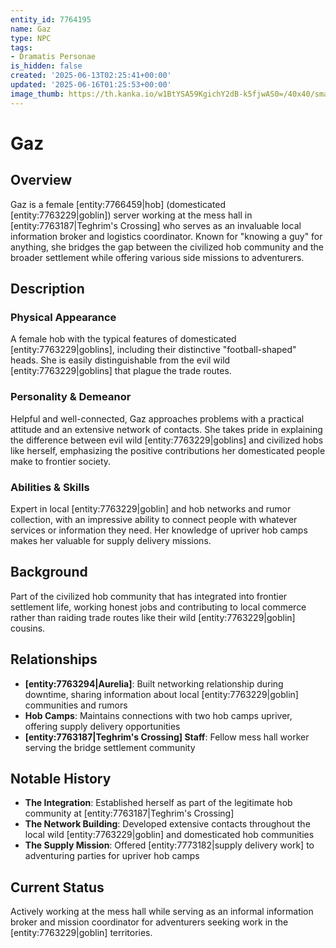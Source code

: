 ```yaml
---
entity_id: 7764195
name: Gaz
type: NPC
tags:
- Dramatis Personae
is_hidden: false
created: '2025-06-13T02:25:41+00:00'
updated: '2025-06-16T01:25:53+00:00'
image_thumb: https://th.kanka.io/w1BtYSA59KgichY2dB-k5fjwAS0=/40x40/smart/src/campaigns/322885/9f0da608-732b-43b9-bdb5-335992506216.png
---
```


# Gaz

## Overview

Gaz is a female [entity:7766459|hob] (domesticated [entity:7763229|goblin]) server working at the mess hall in [entity:7763187|Teghrim's Crossing] who serves as an invaluable local information broker and logistics coordinator. Known for "knowing a guy" for anything, she bridges the gap between the civilized hob community and the broader settlement while offering various side missions to adventurers.

## Description

### Physical Appearance

A female hob with the typical features of domesticated [entity:7763229|goblins], including their distinctive "football-shaped" heads. She is easily distinguishable from the evil wild [entity:7763229|goblins] that plague the trade routes.

### Personality & Demeanor

Helpful and well-connected, Gaz approaches problems with a practical attitude and an extensive network of contacts. She takes pride in explaining the difference between evil wild [entity:7763229|goblins] and civilized hobs like herself, emphasizing the positive contributions her domesticated people make to frontier society.

### Abilities & Skills

Expert in local [entity:7763229|goblin] and hob networks and rumor collection, with an impressive ability to connect people with whatever services or information they need. Her knowledge of upriver hob camps makes her valuable for supply delivery missions.

## Background

Part of the civilized hob community that has integrated into frontier settlement life, working honest jobs and contributing to local commerce rather than raiding trade routes like their wild [entity:7763229|goblin] cousins.

## Relationships

- **[entity:7763294|Aurelia]**: Built networking relationship during downtime, sharing information about local [entity:7763229|goblin] communities and rumors
- **Hob Camps**: Maintains connections with two hob camps upriver, offering supply delivery opportunities
- **[entity:7763187|Teghrim's Crossing] Staff**: Fellow mess hall worker serving the bridge settlement community

## Notable History

- **The Integration**: Established herself as part of the legitimate hob community at [entity:7763187|Teghrim's Crossing]
- **The Network Building**: Developed extensive contacts throughout the local wild [entity:7763229|goblin] and domesticated hob communities
- **The Supply Mission**: Offered [entity:7773182|supply delivery work] to adventuring parties for upriver hob camps

## Current Status

Actively working at the mess hall while serving as an informal information broker and mission coordinator for adventurers seeking work in the [entity:7763229|goblin] territories.